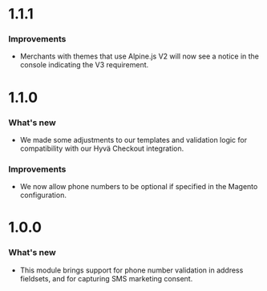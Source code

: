# 1.1.1

### Improvements
- Merchants with themes that use Alpine.js V2 will now see a notice in the console indicating the V3 requirement.

# 1.1.0

### What's new
- We made some adjustments to our templates and validation logic for compatibility with our Hyvä Checkout integration.

### Improvements
- We now allow phone numbers to be optional if specified in the Magento configuration.

# 1.0.0

### What's new
- This module brings support for phone number validation in address fieldsets, and for capturing SMS marketing consent. 
